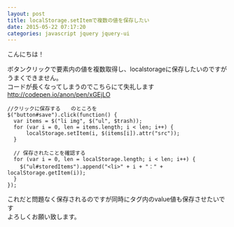 ```yaml
---
layout: post
title: localStorage.setItemで複数の値を保存したい
date: 2015-05-22 07:17:20
categories: javascript jquery jquery-ui
---
```

<p>こんにちは！</p>

<p>ボタンクリックで要素内の値を複数取得し、localstorageに保存したいのですがうまくできません。<br>
コードが長くなってしまうのでこちらにて失礼します<br>
<a href="http://codepen.io/anon/pen/xGEjLO" rel="nofollow">http://codepen.io/anon/pen/xGEjLO</a></p>

<pre><code>//クリックに保存する　　のところを
$("button#save").click(function() {
  var items = $("li img", $("ul", $trash));
  for (var i = 0, len = items.length; i &lt; len; i++) {
      localStorage.setItem(i, $(items[i]).attr("src"));
  }

  // 保存されたことを確認する
  for (var i = 0, len = localStorage.length; i &lt; len; i++) {
    $("ul#storedItems").append("&lt;li&gt;" + i + "：" + localStorage.getItem(i));
  }
});
</code></pre>

<p>これだと問題なく保存されるのですが同時にタグ内のvalue値も保存させたいです<br>
よろしくお願い致します。</p>
